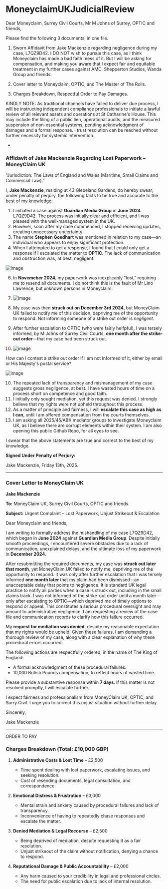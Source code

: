 

# MoneyclaimUKJudicialReview

Dear Moneyclaim, Surrey Civil Courts, Mr M Johns of Surrey, OPTIC and friends, 

Please find the following 3 documents, in one file.

1. Sworn Affidavit from Jake Mackenzie regarding negligence during my case, L7QZ9D42. I DO NOT wish to pursue this case, as I think Moneyclaim has made a bad faith mess of it. But I will be asking for compensation, and making you aware that I expect fair and equitable treatment in my further cases against AMC, Shepperton Studios, Wanda Group and friends.

2. Cover letter to Moneyclaim, OPTIC, and The Master of The Rolls.

3. Charges Breakdown, Respectful Order to Pay Damages.

KINDLY NOTE: As traditional channels have failed to deliver due process, I will be instructing independent compliance professionals to initiate a lawful review of all relevant assets and operations at St Catharine's House. This may include the filing of a public lien, operational audits, and the measured suspension of non-essential systems, pending acknowledgment of damages and a formal response. I trust resolution can be reached without further necessity for systemic intervention.

*

### **Affidavit of Jake Mackenzie Regarding Lost Paperwork – MoneyClaim UK**

"Jurisdiction: The Laws of England and Wales (Maritime, Small Claims and Commercial Law)."

I, **Jake Mackenzie**, residing at 43 Glebeland Gardens, do hereby swear, under penalty of perjury, the following facts to be true and accurate to the best of my knowledge:

1. I initiated a case against **Guardian Media Group** in **June 2024**. L7QZ9D42. The process was initially clear and efficient, and I was pleased with the well-managed system in the UK.
2. However, soon after my case commenced, I stopped receiving updates, creating unnecessary uncertainty.
3. The name **Stephen Goedhart** was mentioned in relation to my case—an individual who appears to enjoy significant protection.
4. When I attempted to get a response, I found that I could only get a response if I escalated the matter to **OPTIC**. The lack of communication and obstruction was, at best, negligent.

![image](https://github.com/user-attachments/assets/fbb6aaa2-367e-46ef-b832-265fd383bf1f)

   
6. In **Novemeber 2024**, my paperwork was inexplicably "lost," requiring me to resend all documents. I do not think this is the fault of Mr Lino Lawrence, but unknown persons in Moneyclaim.

7. ![image](https://github.com/user-attachments/assets/5ebbd37c-471a-4495-86ee-b334ee0e5fb1)

8. My case was then **struck out on December 3rd 2024**, but MoneyClaim UK failed to notify me of this decision, depriving me of the opportunity to respond. Not informing someone of a strike out order is *negligent*.
9. After further escalation to OPTIC (who were fairly helfpful), I was tersely informed, by M Johns of Surrey Civil Courts, **one month after the strike-out order**—that my case had been struck out.

10. ![image](https://github.com/user-attachments/assets/a1cb44c7-7418-401c-9ae8-7badba50892a)


How can I contest a strike out order if I am not informed of it, either by email or His Majesty's postal service?

![image](https://github.com/user-attachments/assets/8d37aee1-d976-43ac-9572-22f19d4e7481)

10. The repeated lack of transparency and mismanagement of my case suggests gross negligence, at best. I have wasted hours of time on a process short on competence and good faith.
12. I initially only sought mediation, yet this request was denied. I strongly believe that my rights were not upheld throughout this process.
13. As a matter of principle and fairness, I will **escalate this case as high as I can**, until I am offered compensation from the courts themselves. 
14. I am asking all 2025/45/ABX mediator groups to investigate Moneyclaim UK, as I believe there are corrupt elements within their system. I am also opening this public Github Repo, for all eyes to see.

I swear that the above statements are true and correct to the best of my knowledge.

**Signed Under Penalty of Perjury:**  

  Jake Mackenzie, Friday 13th, 2025.

---

### **Cover Letter to MoneyClaim UK**

**Jake Mackenzie**  

**To:** MoneyClaim UK, Surrey Civil Courts, OPTIC and friends.

**Subject:** Urgent Complaint – Lost Paperwork, Unjust Strikeout & Escalation  

Dear Moneyclaim and friends,  

I am writing to formally address the mishandling of my case L7QZ9D42, which began in **June 2024** against **Guardian Media Group**. Despite initially smooth proceedings, I encountered severe obstacles due to a lack of communication, unexplained delays, and the ultimate loss of my paperwork in **December 2024**.  

After resubmitting the required documents, my case was **struck out later that month**, yet MoneyClaim UK failed to notify me, depriving me of the opportunity to respond. It was only after further escalation that I was tersely informed **one month later** that my claim had been dismissed—an unacceptable delay that points to negligence. It is standard UK legal practice to notify all parties when a case is struck out, including in the small claims track. I was not informed of the strike-out order until a month later—only after escalating to OPTIC—which deprived me of timely options to respond or appeal. This constitutes a serious procedural oversight and may amount to administrative negligence. I am requesting a review of the case file and communication records to clarify how this failure occurred.

My **request for mediation was denied**, despite my reasonable expectation that my rights would be upheld. Given these failures, I am demanding a thorough review of my case, along with a clear explanation of why these procedural errors occurred.  

The following actions are respectfully ordered, in the name of The King of England:  

- A formal acknowledgment of these procedural failures.  
- 10,000 British Pounds compensation, to reflect hours of wasted time.

Please provide a substantive response within **7 days**. If this matter is not resolved promptly, I will escalate further.  

I expect fairness and professionalism from MoneyClaim UK, OPTIC, and Surry Civil. I urge you to correct this unjust situation without further delay.  

Sincerely,  

Jake Mackenzie  

---

ORDER TO PAY

### **Charges Breakdown (Total: £10,000 GBP)**  
1. **Administrative Costs & Lost Time** – £2,500  
   - Time spent dealing with lost paperwork, escalating issues, and seeking resolution.  
   - Cost of resending documents, legal consultation, and correspondence.  

2. **Emotional Distress & Frustration** – £3,000  
   - Mental strain and anxiety caused by procedural failures and lack of transparency.  
   - Inconvenience of having to repeatedly chase responses and escalate the matter.  

3. **Denied Mediation & Legal Recourse** – £2,500  
   - Being deprived of mediation, despite requesting it as a fair resolution.  
   - Unjust strikeout of the claim without notification, denying a chance to respond.  

4. **Reputational Damage & Public Accountability** – £2,000  
   - Any harm caused to your credibility in legal and professional circles.  
   - The need for public escalation due to lack of internal resolution.

    

